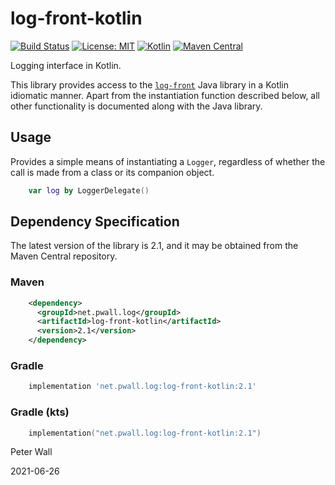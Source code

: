 # log-front-kotlin

[![Build Status](https://travis-ci.org/pwall567/log-front-kotlin.svg?branch=main)](https://travis-ci.org/pwall567/log-front-kotlin)
[![License: MIT](https://img.shields.io/badge/License-MIT-yellow.svg)](https://opensource.org/licenses/MIT)
[![Kotlin](https://img.shields.io/static/v1?label=Kotlin&message=v1.4.0&color=blue&logo=kotlin)](https://github.com/JetBrains/kotlin/releases/tag/v1.4.0)
[![Maven Central](https://img.shields.io/maven-central/v/net.pwall.log/log-front-kotlin?label=Maven%20Central)](https://search.maven.org/search?q=g:%22net.pwall.log%22%20AND%20a:%22log-front-kotlin%22)

Logging interface in Kotlin.

This library provides access to the [`log-front`](https://github.com/pwall567/log-front) Java library in a Kotlin
idiomatic manner.
Apart from the instantiation function described below, all other functionality is documented along with the Java
library.

## Usage

Provides a simple means of instantiating a `Logger`, regardless of whether the call is made from a class or its
companion object.

```kotlin
    var log by LoggerDelegate()
```

## Dependency Specification

The latest version of the library is 2.1, and it may be obtained from the Maven Central repository.

### Maven
```xml
    <dependency>
      <groupId>net.pwall.log</groupId>
      <artifactId>log-front-kotlin</artifactId>
      <version>2.1</version>
    </dependency>
```
### Gradle
```groovy
    implementation 'net.pwall.log:log-front-kotlin:2.1'
```
### Gradle (kts)
```kotlin
    implementation("net.pwall.log:log-front-kotlin:2.1")
```

Peter Wall

2021-06-26
